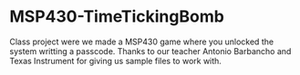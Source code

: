 # MSP430-TimeTickingBomb
Class project were we made a MSP430 game where you unlocked the system writting a passcode. Thanks to our teacher Antonio Barbancho and Texas Instrument for giving us sample files to work with.

